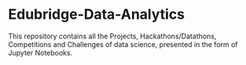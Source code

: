 # Edubridge-Data-Analytics
This repository contains all the Projects, Hackathons/Datathons, Competitions and Challenges of data science, presented in the form of Jupyter Notebooks.
